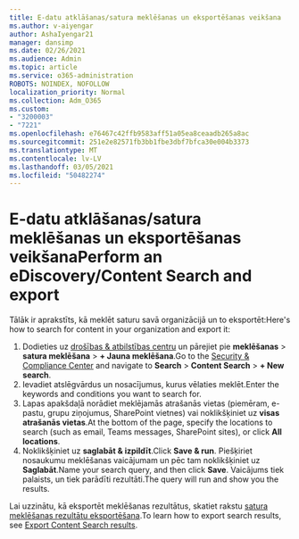 ```yaml
---
title: E-datu atklāšanas/satura meklēšanas un eksportēšanas veikšana
ms.author: v-aiyengar
author: AshaIyengar21
manager: dansimp
ms.date: 02/26/2021
ms.audience: Admin
ms.topic: article
ms.service: o365-administration
ROBOTS: NOINDEX, NOFOLLOW
localization_priority: Normal
ms.collection: Adm_O365
ms.custom:
- "3200003"
- "7221"
ms.openlocfilehash: e76467c42ffb9583aff51a05ea8ceaadb265a8ac
ms.sourcegitcommit: 251e2e82571fb3bb1fbe3dbf7bfca30e004b3373
ms.translationtype: MT
ms.contentlocale: lv-LV
ms.lasthandoff: 03/05/2021
ms.locfileid: "50482274"
---
```

# <a name="perform-an-ediscoverycontent-search-and-export"></a><span data-ttu-id="b8e22-102">E-datu atklāšanas/satura meklēšanas un eksportēšanas veikšana</span><span class="sxs-lookup"><span data-stu-id="b8e22-102">Perform an eDiscovery/Content Search and export</span></span>

<span data-ttu-id="b8e22-103">Tālāk ir aprakstīts, kā meklēt saturu savā organizācijā un to eksportēt:</span><span class="sxs-lookup"><span data-stu-id="b8e22-103">Here's how to search for content in your organization and export it:</span></span>

1. <span data-ttu-id="b8e22-104">Dodieties uz [drošības & atbilstības centru](https://go.microsoft.com/fwlink/?linkid=2086958) un pārejiet pie **meklēšanas**  >  **satura meklēšana**  >  **+ Jauna meklēšana**.</span><span class="sxs-lookup"><span data-stu-id="b8e22-104">Go to the [Security & Compliance Center](https://go.microsoft.com/fwlink/?linkid=2086958) and navigate to **Search** > **Content Search** > **+ New search**.</span></span>
1. <span data-ttu-id="b8e22-105">Ievadiet atslēgvārdus un nosacījumus, kurus vēlaties meklēt.</span><span class="sxs-lookup"><span data-stu-id="b8e22-105">Enter the keywords and conditions you want to search for.</span></span>
1. <span data-ttu-id="b8e22-106">Lapas apakšdaļā norādiet meklējamās atrašanās vietas (piemēram, e-pastu, grupu ziņojumus, SharePoint vietnes) vai noklikšķiniet uz **visas atrašanās vietas**.</span><span class="sxs-lookup"><span data-stu-id="b8e22-106">At the bottom of the page, specify the locations to search (such as email, Teams messages, SharePoint sites), or click **All locations**.</span></span>
1. <span data-ttu-id="b8e22-107">Noklikšķiniet uz **saglabāt & izpildīt**.</span><span class="sxs-lookup"><span data-stu-id="b8e22-107">Click **Save & run**.</span></span> <span data-ttu-id="b8e22-108">Piešķiriet nosaukumu meklēšanas vaicājumam un pēc tam noklikšķiniet uz **Saglabāt**.</span><span class="sxs-lookup"><span data-stu-id="b8e22-108">Name your search query, and then click **Save**.</span></span> <span data-ttu-id="b8e22-109">Vaicājums tiek palaists, un tiek parādīti rezultāti.</span><span class="sxs-lookup"><span data-stu-id="b8e22-109">The query will run and show you the results.</span></span>

<span data-ttu-id="b8e22-110">Lai uzzinātu, kā eksportēt meklēšanas rezultātus, skatiet rakstu [satura meklēšanas rezultātu eksportēšana](https://go.microsoft.com/fwlink/?linkid=2102118).</span><span class="sxs-lookup"><span data-stu-id="b8e22-110">To learn how to export search results, see [Export Content Search results](https://go.microsoft.com/fwlink/?linkid=2102118).</span></span>


